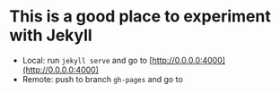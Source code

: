 # This is a good place to experiment with Jekyll

- Local: run `jekyll serve` and go to [http://0.0.0.0:4000](http://0.0.0.0:4000)
- Remote: push to branch `gh-pages` and go to []()